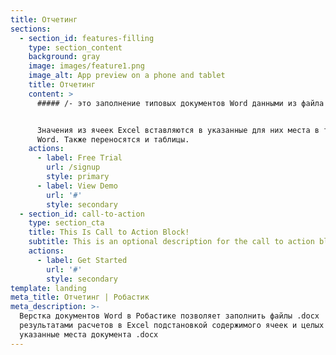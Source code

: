 ```yaml
---
title: Отчетинг
sections:
  - section_id: features-filling
    type: section_content
    background: gray
    image: images/feature1.png
    image_alt: App preview on a phone and tablet
    title: Отчетинг
    content: >
      ##### /- это заполнение типовых документов Word данными из файла Excel.


      Значения из ячеек Excel вставляются в указанные для них места в тексте
      Word. Также переносятся и таблицы.
    actions:
      - label: Free Trial
        url: /signup
        style: primary
      - label: View Demo
        url: '#'
        style: secondary
  - section_id: call-to-action
    type: section_cta
    title: This Is Call to Action Block!
    subtitle: This is an optional description for the call to action block.
    actions:
      - label: Get Started
        url: '#'
        style: secondary
template: landing
meta_title: Отчетинг | Робастик
meta_description: >-
  Верстка документов Word в Робастике позволяет заполнить файлы .docx
  результатами расчетов в Excel подстановкой содержимого ячеек и целых таблиц в
  указанные места документа .docx
---
```


